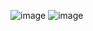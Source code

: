 ![image](https://github.com/Jehosafat/DAW-TallerExpress/assets/86856104/1bfee659-1cbe-42bf-9231-e86c57b6abcc)
![image](https://github.com/Jehosafat/DAW-TallerExpress/assets/86856104/2ec7a59f-47cf-4c99-8445-0befe9054535)
